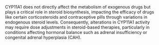 CYP11A1 does not directly affect the metabolism of exogenous drugs but plays a critical role in steroid biosynthesis, impacting the efficacy of drugs like certain corticosteroids and contraceptive pills through variations in endogenous steroid levels. Consequently, alterations in CYP11A1 activity may require dose adjustments in steroid-based therapies, particularly in conditions affecting hormonal balance such as adrenal insufficiency or congenital adrenal hyperplasia (CAH).